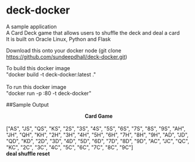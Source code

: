 # deck-docker
A sample application<br>
A Card Deck game that allows users to shuffle the deck and deal a card<br>
It is built on Oracle Linux, Python and Flask<br>

Download this onto your docker node (git clone https://github.com/sundeepdhall/deck-docker.git)

To build this docker image<br>
"docker build -t deck-docker:latest ."<br><br>
To run this docker image<br>
"docker run -p <port>:80 -t deck-docker"<br>

##Sample Output
<center><b>Card Game</b></center> <br>["AS", "JS", "QS", "KS", "2S", "3S", "4S", "5S", "6S", "7S", "8S", "9S", "AH", "JH", "QH", "KH", "2H", "3H", "4H", "5H", "6H", "7H", "8H", "9H", "AD", "JD", "QD", "KD", "2D", "3D", "4D", "5D", "6D", "7D", "8D", "9D", "AC", "JC", "QC", "KC", "2C", "3C", "4C", "5C", "6C", "7C", "8C", "9C"]<br> <b>deal shuffle reset</b>

